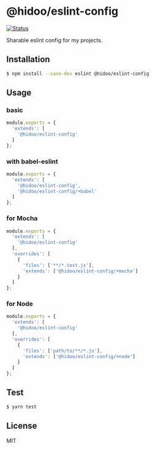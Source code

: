 # @hidoo/eslint-config

[![Status](https://github.com/hidoo/eslint-config/workflows/Main%20workflow/badge.svg)](https://github.com/hidoo/eslint-config/actions?query=branch%3Amaster)

Sharable eslint config for my projects.

## Installation

```sh
$ npm install --save-dev eslint @hidoo/eslint-config
```

## Usage

### basic

```js
module.exports = {
  'extends': [
    '@hidoo/eslint-config'
  ]
};
```

### with babel-eslint

```js
module.exports = {
  'extends': [
    '@hidoo/eslint-config',
    '@hidoo/eslint-config/+babel'
  ]
};
```

### for Mocha

```js
module.exports = {
  'extends': [
    '@hidoo/eslint-config'
  ],
  'overrides': [
    {
      'files': ['**/*.test.js'],
      'extends': ['@hidoo/eslint-config/+mocha']
    }
  ]
};
```

### for Node

```js
module.exports = {
  'extends': [
    '@hidoo/eslint-config'
  ],
  'overrides': [
    {
      'files': ['path/to/**/*.js'],
      'extends': ['@hidoo/eslint-config/+node']
    }
  ]
};
```

## Test

```sh
$ yarn test
```

## License

MIT
